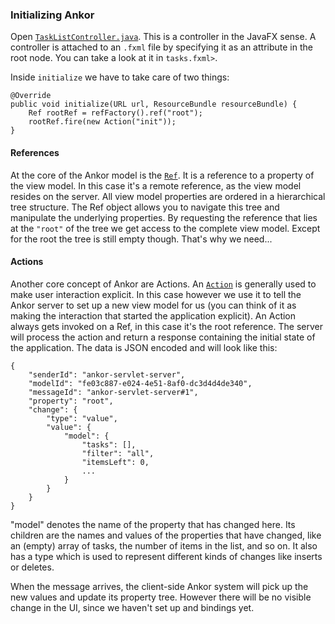 ### Initializing Ankor

Open [`TaskListController.java`](#linkToGithub). This is a controller in the JavaFX sense. A controller is attached to an
`.fxml` file by specifying it as an attribute in the root node. You can take a look at it in `tasks.fxml>`.

Inside `initialize` we have to take care of two things:

    @Override
    public void initialize(URL url, ResourceBundle resourceBundle) {
        Ref rootRef = refFactory().ref("root");
        rootRef.fire(new Action("init"));
    }

#### References

At the core of the Ankor model is the [`Ref`](#linkToDoc). It is a reference to a property of the view model.
In this case it's a remote reference, as the view model resides on the server. All view model properties are ordered
in a hierarchical tree structure. The Ref object allows you to navigate this tree and manipulate the underlying properties.
By requesting the reference that lies at the `"root"` of the tree we get access to the complete view model. Except for
the root the tree is still empty though. That's why we need...

#### Actions

Another core concept of Ankor are Actions. An [`Action`](#linkToDoc) is generally used to make user interaction explicit. In this case
however we use it to tell the Ankor server to set up a new view model for us (you can think of it as
making the interaction that started the application explicit). An Action always gets invoked on a Ref, in this case it's
the root reference.
The server will process the action and return a response containing the initial state of the application.
The data is JSON encoded and will look like this:

    {
        "senderId": "ankor-servlet-server",
        "modelId": "fe03c887-e024-4e51-8af0-dc3d4d4de340",
        "messageId": "ankor-servlet-server#1",
        "property": "root",
        "change": {
            "type": "value",
            "value": {
                "model": {
                    "tasks": [],
                    "filter": "all",
                    "itemsLeft": 0,
                    ...
                }
            }
        }
    }

"model" denotes the name of the property that has changed here. Its children are the names and values of the properties
that have changed, like an (empty) array of tasks, the number of items in the list, and so on.
It also has a type which is used to represent different kinds of changes like inserts or deletes.

When the message arrives, the client-side Ankor system will pick up the new values and update
its property tree. However there will be no visible change in the UI, since we haven't set up and bindings yet.